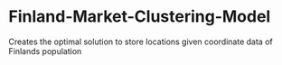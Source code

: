 # Finland-Market-Clustering-Model
Creates the optimal solution to store locations given coordinate data of Finlands population
